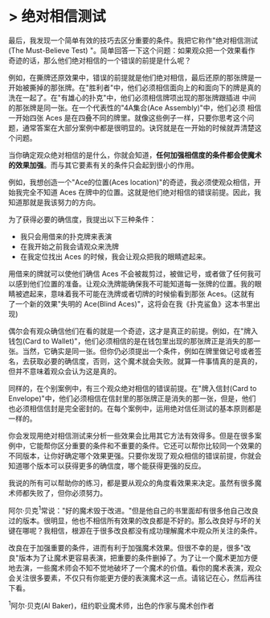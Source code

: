 # > 绝对相信测试

最后，我发现一个简单有效的技巧去区分重要的条件。我把它称作"绝对相信测试(The Must-Believe Test) "。简单回答一下这个问题：如果观众把一个效果看作奇迹的话，那么他们绝对相信的一个错误的前提是什么呢？

例如，在撕牌还原效果中，错误的前提就是他们绝对相信，最后还原的那张牌是一开始被撕掉的那张牌。在"胜利者"中，他们必须相信面向上的和面向下的牌是真的洗在一起了。在"有雄心的扑克"中，他们必须相信牌项出现的那张牌跟插进 中间的那张牌是同一张。在一个代表性的"4A集合(Ace Assembly)"中，他们必须 相信一开始四张 Aces 是在四叠不同的牌里。就像这些例子一样，只要你思考这个问题，通常答案在大部分案例中都是很明显的。诀窍就是在一开始的时候就弄清楚这个问题。

当你确定观众绝对相信的是什么，你就会知道，**任何加强相信度的条件都会使魔术的效果加强**。而与其它要素有关的条件只会起到很小的作用。

例如，我想创造一个"Ace的位置(Aces location)"的奇迹，我必须使观众相信，开始我完全不知道 Aces 在牌中的位置。这就是他们绝对相信的错误前提。因此，我知道那就是我该努力的方向。

为了获得必要的确信度，我提出以下三种条件：
- 我只会用借来的扑克牌来表演
- 在我开始之前我会请观众来洗牌
- 在我定位找出 Aces 的时候，我会让观众把我的眼睛遮起来。

用借来的牌就可以使他们确信 Aces 不会被裁剪过，被做记号，或者做了任何我可以感到他们位置的准备。让观众洗牌能确保我不可能知道每一张牌的位置。我的眼睛被遮起来，意味着我不可能在洗牌或者切牌的时候偷看到那张 Aces。(这就有了一个新的效果"失明的 Ace(Blind Aces)"，这将会在我《扑克鲨鱼》这本书里出现)

偶尔会有观众确信他们在看的就是一个奇迹，这才是真正的前提。例如，在"牌入钱包(Card to Wallet)"，他们必须相信的是在钱包里出现的那张牌正是消失的那一张。当然，它确实是同一张。但你仍必须提出一个条件，例如在牌里做记号或者签名，去获取必要的确信度，否则，这个魔术就会失败。就算一件事情真的是真的，但并不意味着观众会认为这是真的。

同样的，在个别案例中，有三个观众绝对相信的错误前提。在"牌入信封(Card to Envelope)"中，他们必须相信在信封里的那张牌正是消失的那一张，但是，他们也必须相信信封是完全密封的。在每个案例中，运用绝对信任测试的基本原则都是一样的。

你会发现用绝对相信测试来分析一些效果会比用其它方法有效得多。但是在很多案例中，它能帮你区分重要的条件和不重要的条件。它还可以帮你比较同一个效果的不同版本，让你好确定哪个效果更强。只要你发现了观众相信的错误前提，你就会知道哪个版本可以获得更多的确信度，哪个能获得更强的反应。

我说的所有可以帮助你的练习，都是要从观众的角度看效果来决定。虽然有很多魔术师都失败了，但你必须努力。

阿尔·贝克<sup>1</sup>常说："好的魔术毁于改进。"但是他自己的书里面却有很多他自己改良过的版本。很明显，他也不相信所有效果的改良都是不好的。那么改良好与坏的关键在哪呢？我相信，根源在于很多改良都没有成功理解魔术中观众所关注的条件。

改良在于加强重要的条件，进而有利于加强魔术效果。但很不幸的是，很多"改良"版本为了让魔术更容易表演，把重要的条件删掉了。为了让一个魔术更加方便地去演，一些魔术师会不知不觉地破坏了一个魔术的价值。看你的魔术表演，观众会关注很多要素，不仅只有你能更方便的表演魔术这一点。请铭记在心，然后再往下看。

<sup>1</sup>阿尔·贝克(Al Baker)，纽约职业魔术师，出色的作家与魔术创作者